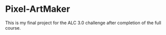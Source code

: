 # Pixel-ArtMaker
This is my final project for the ALC 3.0 challenge after completion of the full course.
